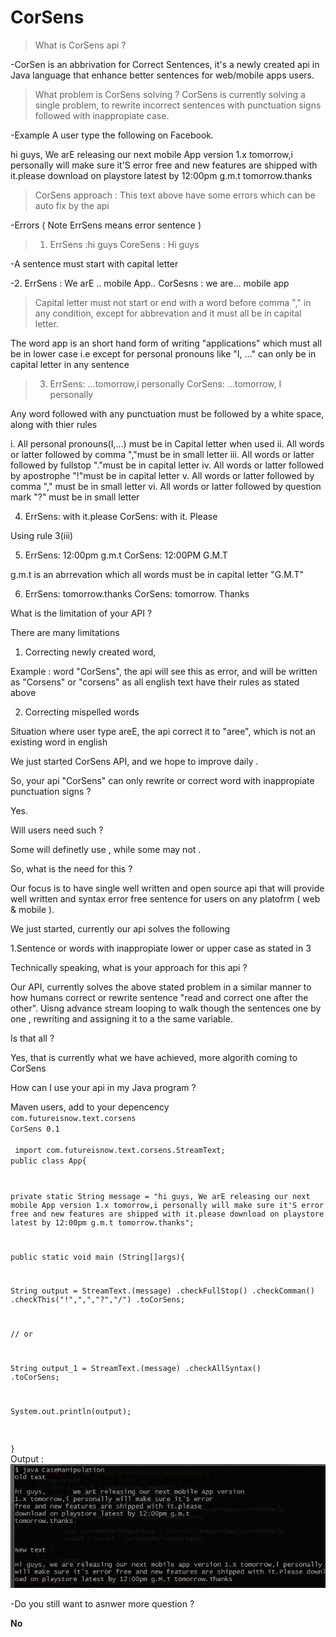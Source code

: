 # CorSens

>What is CorSens api ?

-CorSen is an abbrivation for Correct Sentences, it's a newly created api in Java language that enhance better sentences for web/mobile apps users.

>What problem is CorSens solving ?
CorSens is currently solving a single problem, to rewrite incorrect sentences with punctuation signs followed with inappropiate case.

-Example
A user type the following on Facebook.


hi guys, We arE releasing our next mobile App version 1.x tomorrow,i personally will make sure it'S error
free and new features are shipped with it.please download on playstore latest by 12:00pm g.m.t  tomorrow.thanks


>CorSens approach : This text above have some errors which can be auto fix by the api

-Errors ( Note ErrSens means error sentence )

 >1.  ErrSens :hi guys
    CoreSens : Hi guys

 -A sentence must start with capital letter

-2. ErrSens : We arE .. mobile App..
   CorSesns : we are... mobile app

>Capital letter must not start or end with a word  before comma ","  in any condition, except for abbrevation and it must all be in capital letter.

The word app is an short hand form of  writing "applications" which must all be in lower case i.e  except for personal pronouns like "I, ..."  can only be in capital letter in any sentence


>3.  ErrSens: ...tomorrow,i personally 
    CorSens: ...tomorrow, I personally

Any word followed with any punctuation must be followed by a white
space, along with thier rules
  
  i. All personal pronouns(I,...) must be in Capital letter
when used
  ii. All words or latter followed by comma ","must be in small letter
  iii. All words or latter followed by fullstop "."must be in capital letter
  iv. All words or latter followed by apostrophe "!"must be in capital letter
  v. All words or latter followed by comma "," must be in small letter
  vi. All words or latter followed by question mark "?" must be in small letter
  


4. ErrSens: with it.please
   CorSens: with it. Please


Using rule 3(iii)



5.  ErrSens: 12:00pm g.m.t 
    CorSens: 12:00PM G.M.T

g.m.t is an abrrevation which all words must be in capital letter
"G.M.T"


6.  ErrSens: tomorrow.thanks
    CorSens: tomorrow. Thanks



What is the limitation of your API ?

There are many limitations 

1. Correcting newly created word,

Example : word "CorSens", the api will see this as error, 
and will be written as "Corsens" or "corsens" as all english
text have their rules as stated above

2. Correcting mispelled words

Situation where user type areE, the api correct it to "aree", which is not
an existing word in english


We just started CorSens API, and we hope to improve daily .



So, your api "CorSens" can only rewrite or correct word with inappropiate
punctuation signs ?

Yes.



Will users need such ?

Some will definetly use , while some may not .



So, what is the need for this ?

Our focus is to have single well written and open source api
that will provide well written and syntax error free
sentence for users on any platofrm ( web & mobile ).

We just started, currently our api solves the following

1.Sentence or words with inappropiate lower or upper case as stated in 3


Technically speaking, what is your approach for this api ?

Our API, currently solves the above stated problem in a similar manner to
how humans correct or rewrite sentence "read and correct one after the other".
 Uisng advance stream looping to walk though the sentences one by one
, rewriting and assigning it to a the same variable.


Is that all ?


Yes, that is currently what we have achieved, more algorith coming to CorSens


How can I use your api in my Java program ?

Maven users, add to your depencency
<code>
<dependency>
 <groupId>com.futureisnow.text.corsens</groupId>
 <artifactId>CorSens</artifactId>
 <version>0.1</version>
</dependency>
</code>
<br/>
<code>
import com.futureisnow.text.corsens.StreamText;
public class App{

private static String message = "hi guys, We arE releasing our next mobile App version
1.x tomorrow,i personally will make sure it'S error
free and new features are shipped with it.please
download on playstore latest by 12:00pm g.m.t 
tomorrow.thanks";

public static void main (String[]args){

String output = StreamText.(message)
                          .checkFullStop()
                          .checkComman()
                          .checkThis("!",",","?","/")
                          .toCorSens;

// or

String output_1 = StreamText.(message)
                          .checkAllSyntax()
                          .toCorSens;


System.out.println(output);

}
</code>
<br/>
Output :
<img src="output.png"/>

-Do you still want to asnwer more question ?

<b>No</b>
